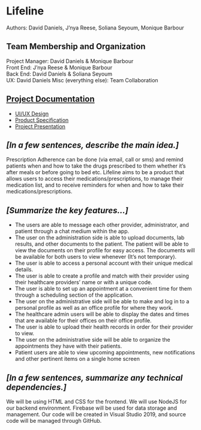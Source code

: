 # Lifeline
Authors: David Daniels, J’nya Reese, Soliana Seyoum, Monique Barbour

## Team Membership and Organization
Project Manager: David Daniels & Monique Barbour\
Front End: J’nya Reese & Monique Barbour\
Back End: David Daniels & Soliana Seyoum\
UX: David Daniels
Misc (everything else): Team Collaboration


## [Project Documentation](https://drive.google.com/drive/folders/1ZbLiPScK3ReWsl1CGRjcP-Iq8eLm9HL1)
* [UI/UX Design](https://www.figma.com/file/SDANd5ddy1jzR42dDCZa8W/Lifeline?node-id=0%3A1)
* [Product Specification](https://docs.google.com/document/d/1ZaqEpnKljL5Ca9Kp0x9iij6Wm4dadjyRaJ3JL3T_OSE/edit)
* [Project Presentation](https://docs.google.com/presentation/d/1EpH9tSFwvKTQZCWtpnVSeFdHWsesMK-ctYeuvlFQu9c/edit)

## *[In a few sentences, describe the main idea.]*
Prescription Adherence can be done (via email, call or sms) and remind patients when and how to take the drugs prescribed to them whether it’s after meals or before going to bed etc. Lifeline aims to be a product that allows users to access their medications/prescriptions, to manage their medication list, and to receive reminders for when and how to take their medications/prescriptions.

## *[Summarize the key features...]*
- The users are able to message each other provider, administrator, and patient through a chat medium within the app.
- The user on the administration side is able to upload documents, lab results, and other documents to the patient. The patient will be able to view the documents on their profile for easy access. The documents will be available for both users to view whenever (It’s not temporary).
- The user is able to access a personal account with their unique medical details.
- The user is able to create a profile and match with their provider using their healthcare providers’ name or with a unique code.
- The user is able to set up an appointment at a convenient time for them through a scheduling section of the application.
- The user on the administrative side will be able to make and log in to a personal profile as well as an office profile for where they work.
- The healthcare admin users will be able to display the dates and times that are available for their offices on their office profile. 
- The user is able to upload their health records in order for their provider to view.
- The user on the administrative side will be able to organize the appointments they have with their patients.
- Patient users are able to view upcoming appointments, new notifications and other pertinent items on a single home screen

## *[In a few sentences, summarize any technical dependencies.]*
We will be using HTML and CSS for the frontend. We will use NodeJS for our backend environment. Firebase will be used for data storage and management. Our code will be created in Visual Studio 2019, and source code will be managed through GitHub.
